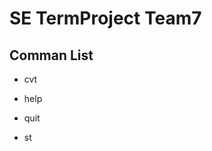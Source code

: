 SE TermProject Team7
=======================

Comman List
--------------

* cvt

* help

* quit

* st
